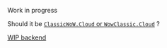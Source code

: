 Work in progress

Should it be [`ClassicWoW.Cloud` or `WowClassic.Cloud`](https://github.com/wowclassic-cloud/website/issues/1) ?

[WIP backend](https://app.classicwow.cloud/)
